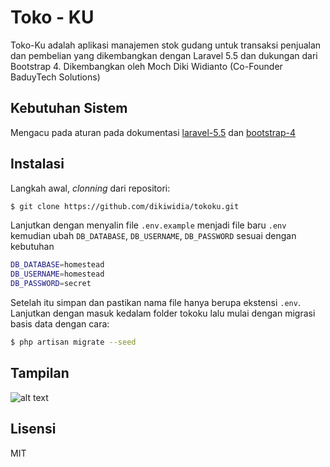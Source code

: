 # Toko - KU
Toko-Ku adalah aplikasi manajemen stok gudang untuk transaksi penjualan dan pembelian yang dikembangkan dengan Laravel 5.5 dan dukungan dari Bootstrap 4. Dikembangkan oleh Moch Diki Widianto (Co-Founder BaduyTech Solutions)
## Kebutuhan Sistem
Mengacu pada aturan pada dokumentasi [laravel-5.5] dan [bootstrap-4]
## Instalasi
Langkah awal, _clonning_ dari repositori:
```sh
$ git clone https://github.com/dikiwidia/tokoku.git
```
Lanjutkan dengan menyalin file ```.env.example``` menjadi file baru ```.env``` kemudian ubah ```DB_DATABASE```, ```DB_USERNAME```, ```DB_PASSWORD``` sesuai dengan kebutuhan
```sh
DB_DATABASE=homestead
DB_USERNAME=homestead
DB_PASSWORD=secret
```
Setelah itu simpan dan pastikan nama file hanya berupa ekstensi ```.env```. Lanjutkan dengan masuk kedalam folder tokoku lalu mulai dengan migrasi basis data dengan cara:
```sh
$ php artisan migrate --seed
```
## Tampilan
![alt text](https://github.com/dikiwidia/tokoku/blob/dev/screenshot.jpeg)

## Lisensi
MIT

[laravel-5.5]: <https://laravel.com/docs/5.5/#server-requirements>
[bootstrap-4]: <https://getbootstrap.com/docs/4.1/getting-started/introduction/>

